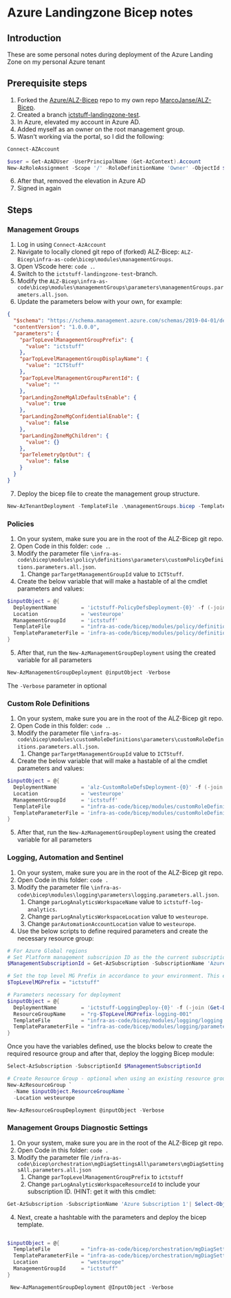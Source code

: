 # Azure Landingzone Bicep notes

## Introduction

These are some personal notes during deployment of the Azure Landing Zone on my personal Azure tenant

## Prerequisite steps

1. Forked the [Azure/ALZ-Bicep](https://github.com/Azure/ALZ-Bicep) repo to my own repo [MarcoJanse/ALZ-Bicep](https://github.com/MarcoJanse/ALZ-Bicep).
2. Created a branch [ictstuff-landingzone-test](https://github.com/MarcoJanse/ALZ-Bicep/tree/ictstuff-landingzone-test).
3. In Azure, elevated my account in Azure AD.
4. Added myself as an owner on the root management group.
5. Wasn't working via the portal, so I did the following:

```powershell
Connect-AZAccount

$user = Get-AzADUser -UserPrincipalName (Get-AzContext).Account
New-AzRoleAssignment -Scope '/' -RoleDefinitionName 'Owner' -ObjectId $user.Id
```

6. After that, removed the elevation in Azure AD
7. Signed in again

## Steps

### Management Groups

1. Log in using `Connect-AzAccount`
2. Navigate to locally cloned git repo of (forked) ALZ-Bicep: `ALZ-Bicep\infra-as-code\bicep\modules\managementGroups`.
3. Open VScode here: `code .`.
4. Switch to the `ictstuff-landingzone-test`-branch.
5. Modify the `ALZ-Bicep\infra-as-code\bicep\modules\managementGroups\parameters\managementGroups.parameters.all.json`.
6. Update the parameters below with your own, for example:

```json
{
  "$schema": "https://schema.management.azure.com/schemas/2019-04-01/deploymentParameters.json#",
  "contentVersion": "1.0.0.0",
  "parameters": {
    "parTopLevelManagementGroupPrefix": {
      "value": "ictstuff"
    },
    "parTopLevelManagementGroupDisplayName": {
      "value": "ICTStuff"
    },
    "parTopLevelManagementGroupParentId": {
      "value": ""
    },
    "parLandingZoneMgAlzDefaultsEnable": {
      "value": true
    },
    "parLandingZoneMgConfidentialEnable": {
      "value": false
    },
    "parLandingZoneMgChildren": {
      "value": {}
    },
    "parTelemetryOptOut": {
      "value": false
    }
  }
}
```

7. Deploy the bicep file to create the management group structure.

```powershell
New-AzTenantDeployment -TemplateFile .\managementGroups.bicep -TemplateParameterFile .\parameters\managementGroups.parameters.all.json -Location westeurope -Verbose
```

### Policies

1. On your system, make sure you are in the root of the ALZ-Bicep git repo.
2. Open Code in this folder: `code .`.
3. Modify the parameter file `\infra-as-code\bicep\modules\policy\definitions\parameters\customPolicyDefinitions.parameters.all.json`.
   1. Change `parTargetManagementGroupId` value to `ICTStuff`.
4. Create the below variable that will make a hastable of al the cmdlet parameters and values:

```powershell
$inputObject = @{                                                                                                                                         ❮  1m 23s 303ms      
  DeploymentName        = 'ictstuff-PolicyDefsDeployment-{0}' -f (-join (Get-Date -Format 'yyyyMMddTHHMMssffffZ')[0..63])
  Location              = 'westeurope'
  ManagementGroupId     = 'ictstuff'
  TemplateFile          = "infra-as-code/bicep/modules/policy/definitions/customPolicyDefinitions.bicep"
  TemplateParameterFile = 'infra-as-code/bicep/modules/policy/definitions/parameters/customPolicyDefinitions.parameters.all.json'
}
```

5. After that, run the `New-AzManagementGroupDeployment` using the created variable for all parameters

```powershell
New-AzManagementGroupDeployment @inputObject -Verbose
```

The `-Verbose` parameter in optional

### Custom Role Definitions

1. On your system, make sure you are in the root of the ALZ-Bicep git repo.
2. Open Code in this folder: `code .`.
3. Modify the parameter file `\infra-as-code\bicep\modules\customRoleDefinitions\parameters\customRoleDefinitions.parameters.all.json`.
   1. Change `parTargetManagementGroupId` value to `ICTStuff`.
4. Create the below variable that will make a hastable of al the cmdlet parameters and values:

```powershell
$inputObject = @{                                                                                                                               ❮  24s 926ms      
  DeploymentName        = 'alz-CustomRoleDefsDeployment-{0}' -f (-join (Get-Date -Format 'yyyyMMddTHHMMssffffZ')[0..63])
  Location              = 'westeurope'
  ManagementGroupId     = 'ictstuff'
  TemplateFile          = "infra-as-code/bicep/modules/customRoleDefinitions/customRoleDefinitions.bicep"
  TemplateParameterFile = 'infra-as-code/bicep/modules/customRoleDefinitions/parameters/customRoleDefinitions.parameters.all.json'
}
```

5. After that, run the `New-AzManagementGroupDeployment` using the created variable for all parameters

### Logging, Automation and Sentinel

1. On your system, make sure you are in the root of the ALZ-Bicep git repo.
2. Open Code in this folder: `code .`
3. Modify the parameter file `\infra-as-code\bicep\modules\logging\parameters\logging.parameters.all.json`.
   1. Change `parLogAnalyticsWorkspaceName` value to `ictstuff-log-analytics`.
   2. Change `parLogAnalyticsWorkspaceLocation` value to `westeurope`.
   3. Change `parAutomationAccountLocation` value to `westeurope`.
4. Use the below scripts to define required parameters and create the necessary resource group:

```powershell
# For Azure Global regions
# Set Platform management subscripion ID as the the current subscription
$ManagementSubscriptionId = Get-AzSubscription -SubscriptionName 'Azure Subscription 1'| Select-Object -ExpandProperty Id

# Set the top level MG Prefix in accordance to your environment. This example assumes default 'alz'.
$TopLevelMGPrefix = "ictstuff"

# Parameters necessary for deployment
$inputObject = @{
  DeploymentName        = 'ictstuff-LoggingDeploy-{0}' -f (-join (Get-Date -Format 'yyyyMMddTHHMMssffffZ')[0..63])
  ResourceGroupName     = "rg-$TopLevelMGPrefix-logging-001"
  TemplateFile          = "infra-as-code/bicep/modules/logging/logging.bicep"
  TemplateParameterFile = "infra-as-code/bicep/modules/logging/parameters/logging.parameters.all.json"
}
```

Once you have the variables defined, use the blocks below to create the required resource group and after that, deploy the logging Bicep module:

```powershell
Select-AzSubscription -SubscriptionId $ManagementSubscriptionId

# Create Resource Group - optional when using an existing resource group
New-AzResourceGroup `
  -Name $inputObject.ResourceGroupName `
  -Location westeurope
```

```powershell
New-AzResourceGroupDeployment @inputObject -Verbose
```

### Management Groups Diagnostic Settings

1. On your system, make sure you are in the root of the ALZ-Bicep git repo.
2. Open Code in this folder: `code .`
3. Modify the parameter file  `/infra-as-code\bicep\orchestration\mgDiagSettingsAll\parameters\mgDiagSettingsAll.parameters.all.json` 
   1. Change `parTopLevelManagementGroupPrefix` to `ictstuff`
   2. Change `parLogAnalyticsWorkspaceResourceId` to include your subscription ID. (HINT: get it with this cmdlet: 

```powershell
Get-AzSubscription -SubscriptionName 'Azure Subscription 1'| Select-Object -ExpandProperty Id
```

4. Next, create a hashtable with the parameters and deploy the bicep template.

```powershell

$inputObject = @{
  TemplateFile          = "infra-as-code/bicep/orchestration/mgDiagSettingsAll/mgDiagSettingsAll.bicep"
  TemplateParameterFile = "infra-as-code/bicep/orchestration/mgDiagSettingsAll/parameters/mgDiagSettingsAll.parameters.all.json"
  Location              = "westeurope"
  ManagementGroupId     = "ictstuff"
}

 New-AzManagementGroupDeployment @InputObject -Verbose
 ```